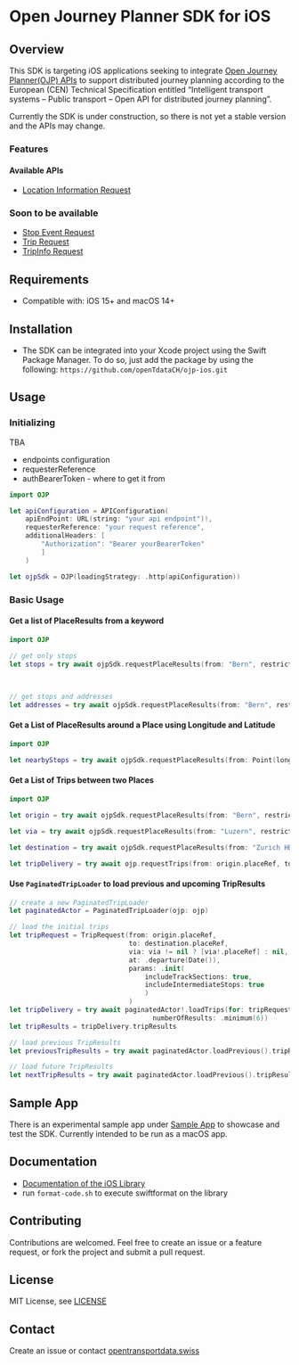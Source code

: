 # Open Journey Planner SDK for iOS

## Overview

This SDK is targeting iOS applications seeking to integrate [Open Journey Planner(OJP) APIs](https://opentdatach.github.io/ojp-ios/documentation/ojp/) to support distributed journey planning according to the European (CEN) Technical Specification entitled “Intelligent transport systems – Public transport – Open API for distributed journey planning”.

Currently the SDK is under construction, so there is not yet a stable version and the APIs may change.

### Features

#### Available APIs

- [Location Information Request](https://opentransportdata.swiss/en/cookbook/location-information-service/)

### Soon to be available

- [Stop Event Request](https://opentransportdata.swiss/en/cookbook/ojp-stopeventservice/)
- [Trip Request](https://opentransportdata.swiss/en/cookbook/ojptriprequest/)
- [TripInfo Request](https://opentransportdata.swiss/en/cookbook/ojptripinforequest/)

## Requirements

- Compatible with: iOS 15+ and macOS 14+

## Installation

- The SDK can be integrated into your Xcode project using the Swift Package Manager. To do so, just add the package by using the following: `https://github.com/openTdataCH/ojp-ios.git`

## Usage

### Initializing

TBA
- endpoints configuration
- requesterReference
- authBearerToken - where to get it from

``` swift
import OJP

let apiConfiguration = APIConfiguration(
    apiEndPoint: URL(string: "your api endpoint")!, 
    requesterReference: "your request reference", 
    additionalHeaders: [
        "Authorization": "Bearer yourBearerToken"
        ]
    )

let ojpSdk = OJP(loadingStrategy: .http(apiConfiguration))
```

### Basic Usage

#### Get a list of PlaceResults from a keyword

``` swift
import OJP
        
// get only stops
let stops = try await ojpSdk.requestPlaceResults(from: "Bern", restrictions: .init(type: [.stop]))


        
// get stops and addresses
let addresses = try await ojpSdk.requestPlaceResults(from: "Bern", restrictions: .init(type: [.stop, .address]))
```

#### Get a List of PlaceResults around a Place using Longitude and Latitude

``` swift
import OJP

let nearbyStops = try await ojpSdk.requestPlaceResults(from: Point(long: 5.6, lat: 2.3), restrictions: .init(type: [.stop])
```

#### Get a List of Trips between two Places

``` swift
import OJP

let origin = try await ojpSdk.requestPlaceResults(from: "Bern", restrictions: .init(type: [.stop])).first!

let via = try await ojpSdk.requestPlaceResults(from: "Luzern", restrictions: .init(type: [.stop])).first!

let destination = try await ojpSdk.requestPlaceResults(from: "Zurich HB", restrictions: .init(type: [.stop])).first!

let tripDelivery = try await ojp.requestTrips(from: origin.placeRef, to: destination.placeRef, via: via.placeRef, params: .init(includeTrackSections: true, includeIntermediateStops: true))

```

#### Use `PaginatedTripLoader` to load previous and upcoming TripResults

``` swift
// create a new PaginatedTripLoader
let paginatedActor = PaginatedTripLoader(ojp: ojp)

// load the initial trips
let tripRequest = TripRequest(from: origin.placeRef,
                              to: destination.placeRef,
                              via: via != nil ? [via!.placeRef] : nil,
                              at: .departure(Date()),
                              params: .init(
                                  includeTrackSections: true,
                                  includeIntermediateStops: true
                                  )
                              )
let tripDelivery = try await paginatedActor!.loadTrips(for: tripRequest,
                                    numberOfResults: .minimum(6))
let tripResults = tripDelivery.tripResults

// load previous TripResults
let previousTripResults = try await paginatedActor.loadPrevious().tripResults

// load future TripResults
let nextTripResults = try await paginatedActor.loadPrevious().tripResults
```


## Sample App

There is an experimental sample app under [Sample App](./SamplApp) to showcase and test the SDK. Currently intended to be run as a macOS app.

## Documentation

- [Documentation of the iOS Library](https://opentdatach.github.io/ojp-ios/documentation/ojp/)
- run `format-code.sh` to execute swiftformat on the library

## Contributing

Contributions are welcomed. Feel free to create an issue or a feature request, or fork the project and submit a pull request.

## License

MIT License, see [LICENSE](./LICENSE)

## Contact

Create an issue or contact [opentransportdata.swiss](https://opentransportdata.swiss/en/contact-2/)

